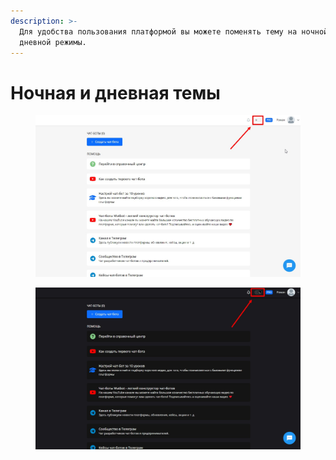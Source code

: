 ```yaml
---
description: >-
  Для удобства пользования платформой вы можете поменять тему на ночной или
  дневной режимы.
---
```


# Ночная и дневная темы



<figure><img src="../../.gitbook/assets/Скриншот-02-12-2024 13_43_09 (1).jpg" alt="" width="563"><figcaption></figcaption></figure>

<figure><img src="../../.gitbook/assets/Скриншот-02-12-2024 13_44_02.jpg" alt="" width="563"><figcaption></figcaption></figure>
